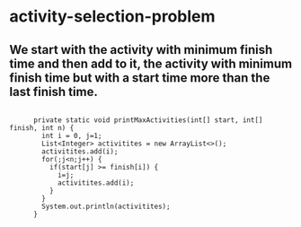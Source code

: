 # activity-selection-problem

  ## We start with the activity with minimum finish time and then add to it, the activity with minimum finish time but with a start time more than the last finish time.
  
```

      private static void printMaxActivities(int[] start, int[] finish, int n) {
        int i = 0, j=1;
        List<Integer> activitites = new ArrayList<>();
        activitites.add(i);
        for(;j<n;j++) {
          if(start[j] >= finish[i]) {
            i=j;
            activitites.add(i);
          }
        }
        System.out.println(activitites);
      }

```
